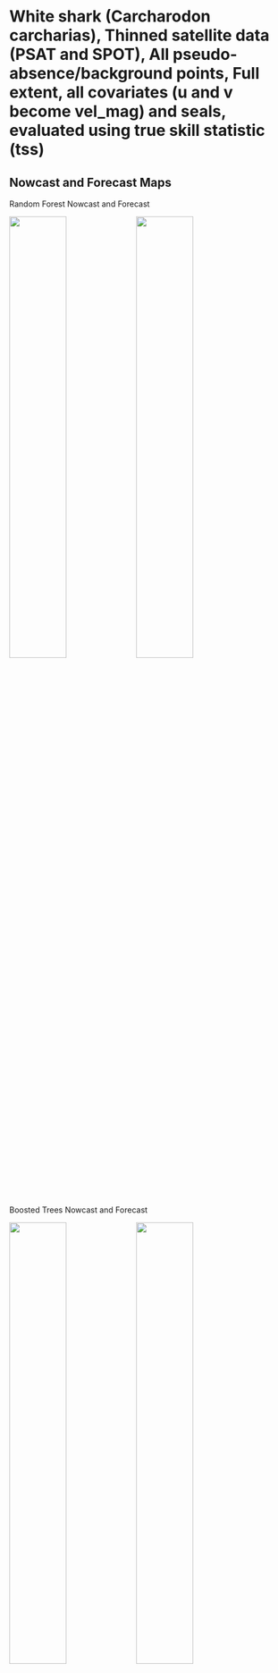 White shark (Carcharodon carcharias), Thinned satellite data (PSAT and
SPOT), All pseudo-absence/background points, Full extent, all covariates
(u and v become vel_mag) and seals, evaluated using true skill statistic
(tss)
================

## Nowcast and Forecast Maps

Random Forest Nowcast and Forecast

<img src="../tidy_reports/versions/c11/000520/c11.000520.01_12_rf_compiled_casts.png" width="45%" /><img src="../tidy_reports/versions/c11/000524/c11.000524.01_12_rf_compiled_casts.png" width="45%" />

Boosted Trees Nowcast and Forecast

<img src="../tidy_reports/versions/c11/000520/c11.000520.01_12_bt_compiled_casts.png" width="45%" /><img src="../tidy_reports/versions/c11/000524/c11.000524.01_12_bt_compiled_casts.png" width="45%" />

Maxnet Trees Nowcast and Forecast

<img src="../tidy_reports/versions/c11/000520/c11.000520.01_12_maxent_compiled_casts.png" width="45%" /><img src="../tidy_reports/versions/c11/000524/c11.000524.01_12_maxent_compiled_casts.png" width="45%" />

GAM Nowcast and Forecast

<img src="../tidy_reports/versions/c11/000520/c11.000520.01_12_gam_compiled_casts.png" width="45%" /><img src="../tidy_reports/versions/c11/000524/c11.000524.01_12_gam_compiled_casts.png" width="45%" />

GLM Nowcast and Forecast

<img src="../tidy_reports/versions/c11/000520/c11.000520.01_12_glm_compiled_casts.png" width="45%" /><img src="../tidy_reports/versions/c11/000524/c11.000524.01_12_glm_compiled_casts.png" width="45%" />

## Metrics

| model_type |   tss_max |
|:-----------|----------:|
| rf         | 0.9457960 |
| bt         | 0.4044011 |
| maxnet     | 0.4047698 |
| gam        | 0.4047521 |
| glm        | 0.3613329 |

Metrics by model type

## Variable Importance

![](/mnt/ecocast/projects/koliveira/subprojects/carcharodon/workflows/tidy_md/versions/m11/00052/m11.00052_tidy_compiled_files/figure-gfm/variable%20importance-1.png)<!-- -->
